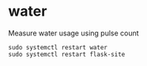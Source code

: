 # water

Measure water usage using pulse count

    sudo systemctl restart water
    sudo systemctl restart flask-site
